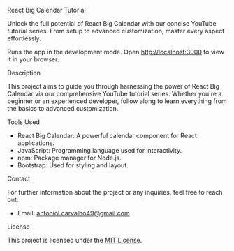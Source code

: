  React Big Calendar Tutorial

 Unlock the full potential of React Big Calendar with our concise YouTube tutorial series. From setup to advanced customization, master every aspect effortlessly.

 Runs the app in the development mode.
 Open [http://localhost:3000](http://localhost:3000) to view it in your browser.

 Description

 This project aims to guide you through harnessing the power of React Big Calendar via our comprehensive YouTube tutorial series. Whether you're a beginner or an experienced developer, follow along to learn everything from the basics to advanced customization.

 Tools Used

 - React Big Calendar: A powerful calendar component for React applications.
 - JavaScript: Programming language used for interactivity.
 - npm: Package manager for Node.js.
 - Bootstrap: Used for styling and layout.

 Contact

 For further information about the project or any inquiries, feel free to reach out:

 - Email: antoniol.carvalho49@gmail.com

 License

 This project is licensed under the [MIT License](LICENSE).

